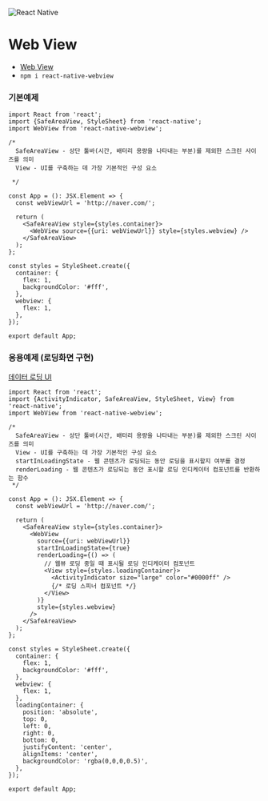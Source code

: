 ![React Native](https://velog.velcdn.com/images/imysh578/post/1f54af4b-6908-44fd-9072-3542ab10fe36/image.png)

# Web View

- [Web View](https://www.npmjs.com/package/react-native-webview)
- `npm i react-native-webview`

### 기본예제

```tsx
import React from 'react';
import {SafeAreaView, StyleSheet} from 'react-native';
import WebView from 'react-native-webview';

/*
  SafeAreaView - 상단 툴바(시간, 배터리 용량을 나타내는 부분)를 제외한 스크린 사이즈를 의미
  View - UI를 구축하는 데 가장 기본적인 구성 요소

 */

const App = (): JSX.Element => {
  const webViewUrl = 'http://naver.com/';

  return (
    <SafeAreaView style={styles.container}>
      <WebView source={{uri: webViewUrl}} style={styles.webview} />
    </SafeAreaView>
  );
};

const styles = StyleSheet.create({
  container: {
    flex: 1,
    backgroundColor: '#fff',
  },
  webview: {
    flex: 1,
  },
});

export default App;
```

### 응용예제 (로딩화면 구현)

[데이터 로딩 UI](https://velog.io/@ttoottie/RN-%EB%8D%B0%EC%9D%B4%ED%84%B0-%EB%A1%9C%EB%94%A9-UI%EB%A5%BC-%EC%9E%90%EC%97%B0%EC%8A%A4%EB%9F%BD%EA%B2%8C-%EA%B5%AC%EC%84%B1%ED%95%B4%EB%B3%B4%EC%9E%90)

```tsx
import React from 'react';
import {ActivityIndicator, SafeAreaView, StyleSheet, View} from 'react-native';
import WebView from 'react-native-webview';

/*
  SafeAreaView - 상단 툴바(시간, 배터리 용량을 나타내는 부분)를 제외한 스크린 사이즈를 의미
  View - UI를 구축하는 데 가장 기본적인 구성 요소
  startInLoadingState - 웹 콘텐츠가 로딩되는 동안 로딩을 표시할지 여부를 결정
  renderLoading - 웹 콘텐츠가 로딩되는 동안 표시할 로딩 인디케이터 컴포넌트를 반환하는 함수
 */

const App = (): JSX.Element => {
  const webViewUrl = 'http://naver.com/';

  return (
    <SafeAreaView style={styles.container}>
      <WebView
        source={{uri: webViewUrl}}
        startInLoadingState={true}
        renderLoading={() => (
          // 웹뷰 로딩 중일 때 표시될 로딩 인디케이터 컴포넌트
          <View style={styles.loadingContainer}>
            <ActivityIndicator size="large" color="#0000ff" />
            {/* 로딩 스피너 컴포넌트 */}
          </View>
        )}
        style={styles.webview}
      />
    </SafeAreaView>
  );
};

const styles = StyleSheet.create({
  container: {
    flex: 1,
    backgroundColor: '#fff',
  },
  webview: {
    flex: 1,
  },
  loadingContainer: {
    position: 'absolute',
    top: 0,
    left: 0,
    right: 0,
    bottom: 0,
    justifyContent: 'center',
    alignItems: 'center',
    backgroundColor: 'rgba(0,0,0,0.5)',
  },
});

export default App;
```
